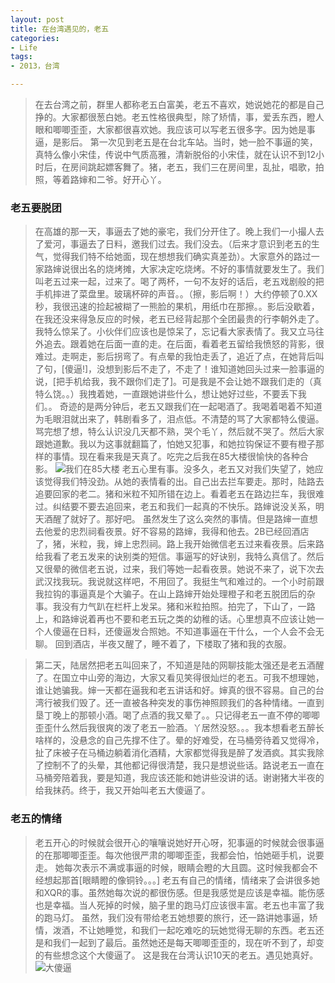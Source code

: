 ```yaml
---
layout: post
title: 在台湾遇见的，老五
categories:
- Life
tags:
- 2013，台湾

---
```

>在去台湾之前，群里人都称老五白富美，老五不喜欢，她说她花的都是自己挣的。大家都很葱白她。老五性格很典型，除了矫情，事，爱丢东西，瞪人眼和唧唧歪歪，大家都很喜欢她。我应该可以写老五很多字。因为她是事逼，是影后。
第一次见到老五是在台北车站。当时，她一脸不事逼的笑，真特么像小宋佳，传说中气质高雅，清新脱俗的小宋佳，就在认识不到12小时后，在房间跳起嫖客舞了。猪，老五，我们三在房间里，乱扯，唱歌，拍照，等着路婶和二爷。好开心丫。  
### 老五要脱团
>在高雄的那一天，事逼去了她的豪宅，我们分开住了。晚上我们一小撮人去了爱河，事逼去了日料，邀我们过去。我们没去。（后来才意识到老五的生气，觉得我们特不给她面，现在想想我们确实真差劲）。大家意外的路过一家路婶说很出名的烧烤摊，大家决定吃烧烤。不好的事情就要发生了。我们叫老五过来一起，过来了。喝了两杯，一句不友好的话后，老五戏剧般的把手机摔进了菜盘里。玻璃杯碎的声音。。（擦，影后啊！）大约停顿了0.XX秒，我很迅速的捡起被糊了一熊脸的果机，用纸巾在那擦。。影后没歇着，在我还没来得急反应的时候，老五已经背起那个全团最贵的行李朝外走了。我特么惊呆了。小伙伴们应该也是惊呆了，忘记看大家表情了。我又立马往外追去。跟着她在后面一直的走。在后面，看着老五留给我愤怒的背影，很难过。走啊走，影后拐弯了。有点晕的我怕走丢了，追近了点，在她背后叫了句，[傻逼!]，没想到影后不走了，不走了！谁知道她回头过来一脸事逼的说，[把手机给我，我不跟你们走了]。可是我是不会让她不跟我们走的（真特么饶。。）我拽着她，一直跟她讲些什么，想让她好过些，不要丢下我们。。
奇迹的是两分钟后，老五又跟我们在一起喝酒了。我喝着喝着不知道为毛眼泪就出来了，韩剧看多了，泪点低。不清楚的骂了大家都特么傻逼。骂完想了想，特么认识没几天都不熟，哭个毛丫，然后就不哭了。然后大家跟她道歉。我以为这事就翻篇了，怕她又犯事，和她拉钩保证不要有橙子那样的事情。现在看来我是天真了。吃完之后我在85大楼很愉快的各种合影。
![我们在85大楼](https://raw.github.com/nothinghd/nothinghd.github.com/master/slides/images/85.jpg)
老五心里有事。没多久，老五又对我们失望了，她应该觉得我们特没劲。从她的表情看的出。自己出去拦车要走。那时，陆路去追要回家的老二。猪和米粒不知所错在边上。看着老五在路边拦车，我很难过。纠结要不要去追回来，老五和我们一起真的不快乐。路婶说没关系，明天酒醒了就好了。那好吧。
虽然发生了这么突然的事情。但是路婶一直想去他爱的忠烈祠看夜景。好不容易的路婶，我得和他去。2B已经回酒店了，猪，米粒，我，婶上忠烈祠。路上我开始微信老五过来看夜景。后来路给我看了老五发来的诀别类的短信。事逼写的好诀别，我特么真信了。然后又很晕的微信老五说，过来，我们等她一起看夜景。她说不来了，说下次去武汉找我玩。我说就这样吧，不用回了。我挺生气和难过的。一个小时前跟我拉钩的事逼真是个大骗子。在山上路婶开始处理橙子和老五脱团后的杂事。我没有力气趴在栏杆上发呆。猪和米粒拍照。拍完了，下山了，一路上，和路婶说着再也不要和老五玩之类的幼稚的话。心里想真不应该让她一个人傻逼在日料，还傻逼发合照她。不知道事逼在干什么，一个人会不会无聊。
回到酒店，半夜又醒了，睡不着了，下楼取了猪和我的衣服。  

>第二天，陆居然把老五叫回来了，不知道是陆的网聊技能太强还是老五酒醒了。在国立中山旁的海边，大家又看见笑得很灿烂的老五。可我不想理她，谁让她骗我。婶一天都在逼我和老五讲话和好。婶真的很不容易。自己的台湾行被我们毁了。还一直被各种突发的事伤神照顾我们的各种情绪。一直到垦丁晚上的那顿小酒。喝了点酒的我又晕了。。只记得老五一直不停的唧唧歪歪什么然后我很爽的泼了老五一脸酒。丫居然没怒。。。我本想看老五醉长啥样的，没悬念的自己先撑不住了。晕的好难受，在马桶旁待着又觉得冷，扯了床被子在马桶边躺着消化酒精，大家都觉得我是醉了发酒疯。其实我除了控制不了的头晕，其他都记得很清楚，我只是想说些话。路说老五一直在马桶旁陪着我，要是知道，我应该还能和她讲些没讲的话。谢谢猪大半夜的给我抹药。终于，我又开始叫老五大傻逼了。

### 老五的情绪
>老五开心的时候就会很开心的嚷嚷说她好开心呀，犯事逼的时候就会很事逼的在那唧唧歪歪。每次他很严肃的唧唧歪歪，我都会怕，怕她砸手机，说要走。
她每次表示不满或事逼的时候，眼睛会瞪的大且圆。这时候我都会不经想起那首[眼睛瞪的像铜铃。。。]
老五有自己的情绪，情绪来了会讲很多她和XQR的事。虽然她每次说的都很伤感。但是我感觉是应该是幸福。能伤感也是幸福。当人死掉的时候，脑子里的跑马灯应该很丰富。老五也丰富了我的跑马灯。
虽然，我们没有带给老五她想要的旅行，还一路讲她事逼，矫情，泼酒，不让她睡觉，和我们一起吃难吃的玩她觉得无聊的东西。老五还是和我们一起到了最后。虽然她还是每天唧唧歪歪的，现在听不到了，却变的有些想念这个大傻逼了。
这是我在台湾认识10天的老五。遇见她真好。
![大傻逼](https://raw.github.com/nothinghd/nothinghd.github.com/master/slides/images/sb.jpg)

